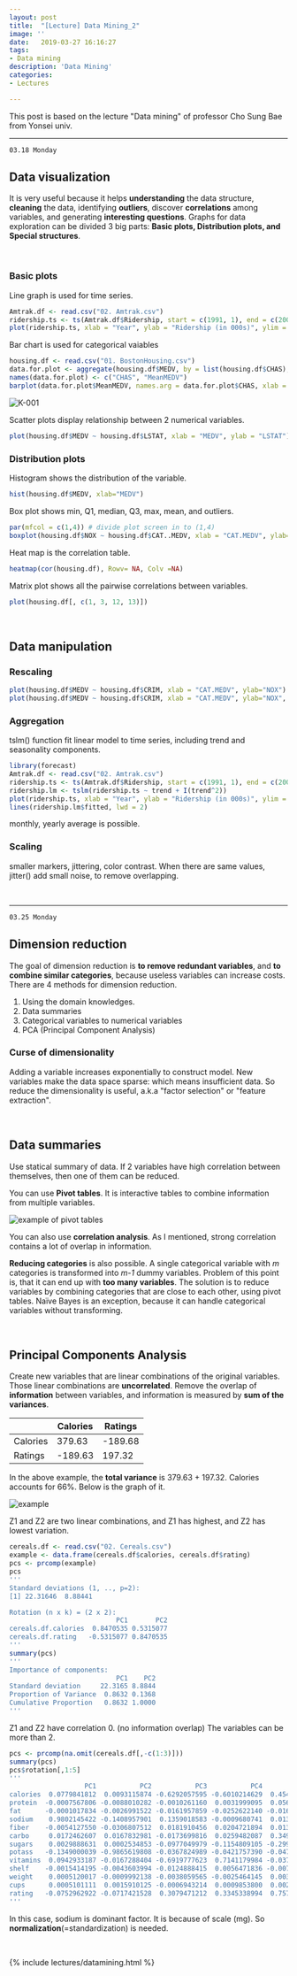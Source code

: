 ```yaml
---
layout: post
title:  "[Lecture] Data Mining_2"
image: ''
date:   2019-03-27 16:16:27
tags:
- Data mining
description: 'Data Mining'
categories:
- Lectures

---
```


This post is based on the lecture "Data mining" of professor Cho Sung Bae from Yonsei univ.

------

`03.18 Monday`

## Data visualization

It is very useful because it helps **understanding** the data structure, **cleaning** the data, identifying **outliers**, discover **correlations** among variables, and generating **interesting questions**. Graphs for data exploration can be divided 3 big parts: **Basic plots, Distribution plots, and Special structures**. 

<br>

### Basic plots

Line graph is used for time series. 

``` R
Amtrak.df <- read.csv("02. Amtrak.csv")
ridership.ts <- ts(Amtrak.df$Ridership, start = c(1991, 1), end = c(2004, 3), freq = 12)
plot(ridership.ts, xlab = "Year", ylab = "Ridership (in 000s)", ylim = c(1300, 2300)))
```

Bar chart is used for categorical vaiables

```R
housing.df <- read.csv("01. BostonHousing.csv")
data.for.plot <- aggregate(housing.df$MEDV, by = list(housing.df$CHAS), FUN = mean)
names(data.for.plot) <- c("CHAS", "MeanMEDV")
barplot(data.for.plot$MeanMEDV, names.arg = data.for.plot$CHAS, xlab = "CHAS", ylab = "Avg. MEDV")
```

![K-001](\assets\img\datamining\K-001.png)

Scatter plots display relationship between 2 numerical variables.

```R
plot(housing.df$MEDV ~ housing.df$LSTAT, xlab = "MEDV", ylab = "LSTAT")
```

### Distribution plots

Histogram shows the distribution of the variable.

```R
hist(housing.df$MEDV, xlab="MEDV")
```

Box plot shows min, Q1, median, Q3, max, mean, and outliers.

```R
par(mfcol = c(1,4)) # divide plot screen in to (1,4)
boxplot(housing.df$NOX ~ housing.df$CAT..MEDV, xlab = "CAT.MEDV", ylab="NOX")
```

Heat map is the correlation table. 

```R
heatmap(cor(housing.df), Rowv= NA, Colv =NA)
```

Matrix plot shows all the pairwise correlations between variables.

```R
plot(housing.df[, c(1, 3, 12, 13)])
```

<br>

## Data manipulation

### Rescaling

```R
plot(housing.df$MEDV ~ housing.df$CRIM, xlab = "CAT.MEDV", ylab="NOX")
plot(housing.df$MEDV ~ housing.df$CRIM, xlab = "CAT.MEDV", ylab="NOX", log = 'xy')
```

### Aggregation

tslm() function fit linear model to time series, including trend and seasonality components.

```R
library(forecast)
Amtrak.df <- read.csv("02. Amtrak.csv")
ridership.ts <- ts(Amtrak.df$Ridership, start = c(1991, 1), end = c(2004, 3), freq = 12)
ridership.lm <- tslm(ridership.ts ~ trend + I(trend^2))
plot(ridership.ts, xlab = "Year", ylab = "Ridership (in 000s)", ylim = c(1300, 2300))
lines(ridership.lm$fitted, lwd = 2)

```

monthly, yearly average is possible. 

### Scaling

smaller markers, jittering, color contrast. When there are same values, jitter() add small noise, to remove overlapping. 

<br>

---

`03.25 Monday`

## Dimension reduction

The goal of dimension reduction is **to remove redundant variables**, and **to combine similar categories**, because  useless variables can increase costs. There are 4 methods for dimension reduction.

1. Using the domain knowledges.
2. Data summaries
3. Categorical variables to numerical variables
4. PCA (Principal Component Analysis)

### Curse of dimensionality

Adding a variable increases exponentially to construct model. New variables make the data space sparse: which means insufficient data. So reduce the dimensionality is useful, a.k.a "factor selection" or "feature extraction".

<br>

## Data summaries

Use statical summary of data. If 2 variables have high correlation between themselves, then one of them can be reduced. 

You can use **Pivot tables**. It is interactive tables to combine information from multiple variables.

![example of pivot tables](https://www.excel-easy.com/data-analysis/images/pivot-tables/sorted-pivot-table.png)

You can also use **correlation analysis**. As I mentioned, strong correlation contains a lot of overlap in information. 

**Reducing categories** is also possible. A single categorical variable with *m* categories is transformed into *m-1* dummy variables. Problem of this point is, that it can end up with **too many variables**. The solution is to reduce variables by combining categories that are close to each other, using pivot tables. Naïve Bayes is an exception, because it can handle categorical variables without transforming.

<br>

## Principal Components Analysis

Create new variables that are linear combinations of the original variables. Those linear combinations are **uncorrelated**. Remove the overlap of **information** between variables, and information is measured by **sum of the variances**. 

|          | Calories | Ratings |
| -------- | -------- | ------- |
| Calories | 379.63   | -189.68 |
| Ratings  | -189.63  | 197.32  |

In the above example, the **total variance** is 379.63 + 197.32. Calories accounts for 66%. Below is the graph of it.  

![example](\assets\img\datamining\pca.png)

Z1 and Z2 are two linear combinations, and Z1 has highest, and Z2 has lowest variation. 

```R
cereals.df <- read.csv("02. Cereals.csv")
example <- data.frame(cereals.df$calories, cereals.df$rating)
pcs <- prcomp(example)
pcs
'''
Standard deviations (1, .., p=2):
[1] 22.31646  8.88441

Rotation (n x k) = (2 x 2):
                           PC1       PC2
cereals.df.calories  0.8470535 0.5315077
cereals.df.rating   -0.5315077 0.8470535
'''
summary(pcs)
'''
Importance of components:
                           PC1    PC2
Standard deviation     22.3165 8.8844
Proportion of Variance  0.8632 0.1368
Cumulative Proportion   0.8632 1.0000
'''
```

Z1 and Z2 have correlation 0. (no information overlap) The variables can be more than 2.

```R
pcs <- prcomp(na.omit(cereals.df[,-c(1:3)]))
summary(pcs)
pcs$rotation[,1:5]
'''
                   PC1           PC2           PC3           PC4          PC5
calories  0.0779841812  0.0093115874 -0.6292057595 -0.6010214629  0.454958508
protein  -0.0007567806 -0.0088010282 -0.0010261160  0.0031999095  0.056175970
fat      -0.0001017834 -0.0026991522 -0.0161957859 -0.0252622140 -0.016098458
sodium    0.9802145422 -0.1408957901  0.1359018583 -0.0009680741  0.013948118
fiber    -0.0054127550 -0.0306807512  0.0181910456  0.0204721894  0.013605026
carbo     0.0172462607  0.0167832981 -0.0173699816  0.0259482087  0.349266966
sugars    0.0029888631  0.0002534853 -0.0977049979 -0.1154809105 -0.299066459
potass   -0.1349000039 -0.9865619808 -0.0367824989 -0.0421757390 -0.047150529
vitamins  0.0942933187 -0.0167288404 -0.6919777623  0.7141179984 -0.037008623
shelf    -0.0015414195 -0.0043603994 -0.0124888415  0.0056471836 -0.007876459
weight    0.0005120017 -0.0009992138 -0.0038059565 -0.0025464145  0.003022113
cups      0.0005101111  0.0015910125 -0.0006943214  0.0009853800  0.002148458
rating   -0.0752962922 -0.0717421528  0.3079471212  0.3345338994  0.757708025
'''
```

In this case, sodium is dominant factor. It is because of scale (mg). So **normalization**(=standardization) is needed.

<br>

{% include lectures/datamining.html %}